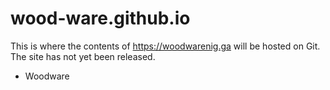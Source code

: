 # wood-ware.github.io
This is where the contents of https://woodwarenig.ga will be hosted on Git.
The site has not yet been released.

- Woodware

